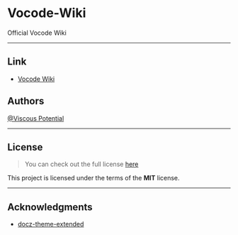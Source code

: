 # Vocode-Wiki

Official Vocode Wiki

---

## Link

- [Vocode Wiki](https://viscouspotential.github.io/Vocode-Wiki/)

## Authors

[@Viscous Potential](mailto:viscouspotential@gmail.com)

---

## License

> You can check out the full license [here](LICENSE.md)

This project is licensed under the terms of the **MIT** license.

---

## Acknowledgments

- [docz-theme-extended](https://github.com/nejcm/docz-theme-extended)
